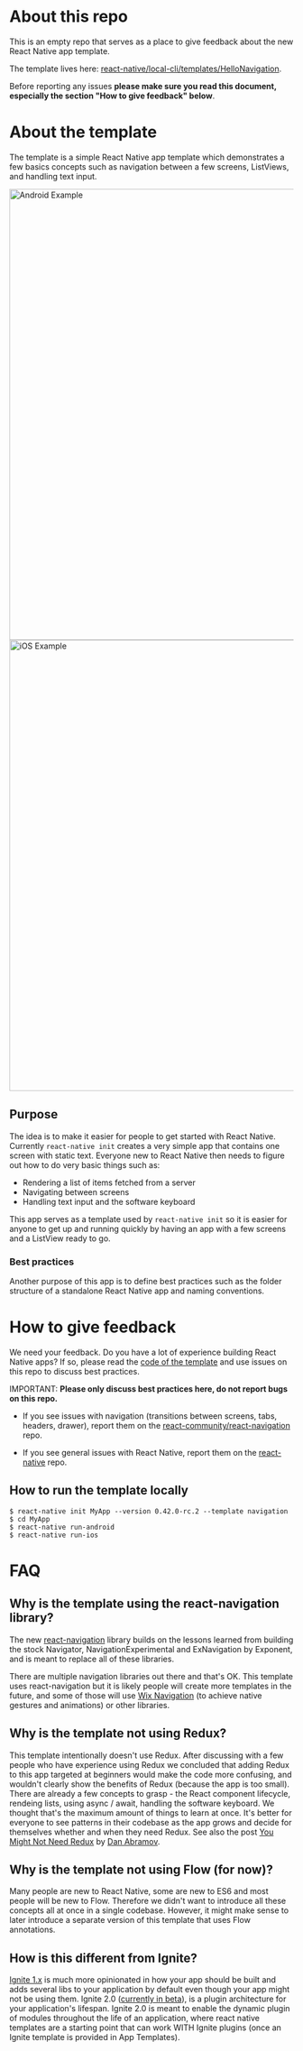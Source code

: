 # About this repo

This is an empty repo that serves as a place to give feedback about the new React Native app template.

The template lives here: [react-native/local-cli/templates/HelloNavigation](https://github.com/facebook/react-native/tree/master/local-cli/templates/HelloNavigation).

Before reporting any issues **please make sure you read this document, especially the section "How to give feedback" below**.

# About the template

The template is a simple React Native app template which demonstrates a few basics concepts such as navigation between a few screens, ListViews, and handling text input.

<img src="https://cloud.githubusercontent.com/assets/346214/22697898/ced66f52-ed4a-11e6-9b90-df6daef43199.gif" alt="Android Example" height="800" style="float: left"/>

<img src="https://cloud.githubusercontent.com/assets/346214/22697901/cfeab3e4-ed4a-11e6-8552-d76585317ac2.gif" alt="iOS Example" height="800"/>

## Purpose

The idea is to make it easier for people to get started with React Native. Currently `react-native init` creates a very simple app that contains one screen with static text. Everyone new to React Native then needs to figure out how to do very basic things such as:
- Rendering a list of items fetched from a server
- Navigating between screens
- Handling text input and the software keyboard

This app serves as a template used by `react-native init` so it is easier for anyone to get up and running quickly by having an app with a few screens and a ListView ready to go.

### Best practices

Another purpose of this app is to define best practices such as the folder structure of a standalone React Native app and naming conventions.

# How to give feedback

We need your feedback. Do you have a lot of experience building React Native apps? If so, please read the [code of the template](https://github.com/facebook/react-native/tree/master/local-cli/templates/HelloNavigation) and use issues on this repo to discuss best practices.

IMPORTANT: **Please only discuss best practices here, do not report bugs on this repo.**

- If you see issues with navigation (transitions between screens, tabs, headers, drawer), report them on the [react-community/react-navigation](https://github.com/react-community/react-navigation) repo.

- If you see general issues with React Native, report them on the [react-native](https://github.com/facebook/react-native) repo.

## How to run the template locally

```
$ react-native init MyApp --version 0.42.0-rc.2 --template navigation
$ cd MyApp
$ react-native run-android
$ react-native run-ios
```

# FAQ

## Why is the template using the react-navigation library?

The new [react-navigation](reactnavigation.com) library builds on the lessons learned from building the stock Navigator, NavigationExperimental and ExNavigation by Exponent, and is meant to replace all of these libraries.

There are multiple navigation libraries out there and that's OK. This template uses react-navigation but it is likely people will create more templates in the future, and some of those will use [Wix Navigation](https://github.com/wix/react-native-navigation) (to achieve native gestures and animations) or other libraries.

## Why is the template not using Redux?

This template intentionally doesn't use Redux. After discussing with a few people who have experience using Redux we concluded that adding Redux to this app targeted at beginners would make the code more confusing, and wouldn't clearly show the benefits of Redux (because the app is too small). There are already a few concepts to grasp - the React component lifecycle, rendeing lists, using async / await, handling the software keyboard. We thought that's the maximum amount of things to learn at once. It's better for everyone to see patterns in their codebase as the app grows and decide for themselves whether and when they need Redux. See also the post [You Might Not Need Redux](https://medium.com/@dan_abramov/you-might-not-need-redux-be46360cf367#.f3q7kq4b3) by [Dan Abramov](https://twitter.com/dan_abramov).

## Why is the template not using Flow (for now)?

Many people are new to React Native, some are new to ES6 and most people will be new to Flow. Therefore we didn't want to introduce all these concepts all at once in a single codebase. However, it might make sense to later introduce a separate version of this template that uses Flow annotations.

## How is this different from Ignite?

[Ignite 1.x](https://github.com/infinitered/ignite) is much more opinionated in how your app should be built and adds several libs to your application by default even though your app might not be using them. Ignite 2.0 ([currently in beta](https://github.com/infinitered/ignite/tree/next)), is a plugin architecture for your application's lifespan. Ignite 2.0 is meant to enable the dynamic plugin of modules throughout the life of an application, where react native templates are a starting point that can work WITH Ignite plugins (once an Ignite template is provided in App Templates).
